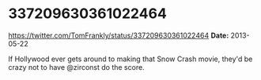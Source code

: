 # 337209630361022464
https://twitter.com/TomFrankly/status/337209630361022464
**Date:** 2013-05-22

If Hollywood ever gets around to making that Snow Crash movie, they'd be crazy not to have @zirconst do the score.
